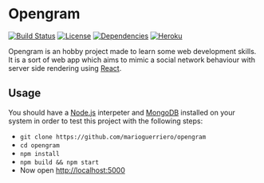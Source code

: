 # Opengram

[![Build Status](https://travis-ci.org/marioguerriero/opengram.svg?branch=master)](https://travis-ci.org/marioguerriero/opengram)
[![License](http://img.shields.io/:license-gpl3-blue.svg)](http://www.gnu.org/licenses/gpl-3.0.html)
[![Dependencies](https://david-dm.org/marioguerriero/opengram.svg)](https://david-dm.org/marioguerriero/opengram.svg)
[![Heroku](https://heroku-badge.herokuapp.com/?app=opengram)](https://opengram.herokuapp.com/)

Opengram is an hobby project made to learn some web development skills. It is a sort of web app which aims to mimic a social network behaviour with server side rendering using [React](https://facebook.github.io/react/). 

## Usage
You should have a [Node.js](https://nodejs.org/) interpeter and [MongoDB](https://www.mongodb.org/) installed on your system in order to test this project with the following steps:
* `git clone https://github.com/marioguerriero/opengram`
* `cd opengram`
* `npm install`
* `npm build && npm start`
* Now open [http://localhost:5000](http://localhost:5000)
